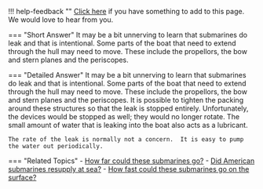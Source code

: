 !!! help-feedback ""
    [Click here](https://other.example.com/feedback) if you have something to add to this page. We would love to hear from you.

=== "Short Answer"
    It may be a bit unnerving to learn that submarines do leak and that is intentional. Some parts of the boat that need to extend through the hull may need to move. These include the propellors, the bow and stern planes and the periscopes.

=== "Detailed Answer"
    It may be a bit unnerving to learn that submarines do leak and that is intentional.  Some parts of the boat that need to extend through the hull may need to move.  These include the propellors, the bow and stern planes and the periscopes.  It is possible to tighten the packing around these structures so that the leak is stopped entirely.  Unfortunately, the devices would be stopped as well; they would no longer rotate.  The small amount of water that is leaking into the boat also acts as a lubricant.
    
    The rate of the leak is normally not a concern.  It is easy to pump the water out periodically.

=== "Related Topics"
    - [How far could these submarines go?](./how-far-could-these-submarines-go.md)
    - [Did American submarines resupply at sea?](./did-american-submarines-resupply-at-sea.md)
    - [How fast could these submarines go on the surface?](./how-fast-could-these-submarines-go-on-the-surface.md)
